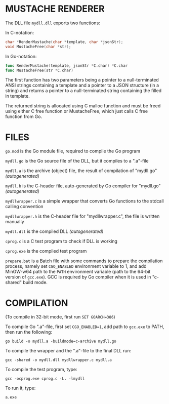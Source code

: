 # MUSTACHE RENDERER

The DLL file `mydll.dll` exports two functions:

In C-notation:
  ```c
  char *RenderMustache(char *template, char *jsonStr);
  void MustacheFree(char *str);
  ```

In Go-notation:
  ```go
  func RenderMustache(template, jsonStr *C.char) *C.char
  func MustacheFree(str *C.char)
  ```

The first function has two parameters being a pointer to a
null-terminated ANSI strings containing a template and a pointer to
a JSON structure (in a string) and returns a pointer to a
null-terminated string containing the filled in template.

The returned string is allocated using C malloc function and must be
freed using either C free function or MustacheFree, which just calls
C free function from Go.

# FILES

`go.mod` is the Go module file, required to compile the Go program

`mydll.go` is the Go source file of the DLL, but it compiles to a ".a"-file

`mydll.a` is the archive (object) file, the result of compilation of "mydll.go" *(autogenerated)*

`mydll.h` is the C-header file, auto-generated by Go compiler for "mydll.go" *(autogenerated)*

`mydllwrapper.c` is a simple wrapper that converts Go functions to the stdcall calling convention

`mydllwrapper.h` is the C-header file for "mydllwrapper.c", the file is written manually

`mydll.dll` is the compiled DLL *(autogenerated)*

`cprog.c` is a C test program to check if DLL is working

`cprog.exe` is the compiled test program

`prepare.bat` is a Batch file with some commands to prepare the
compilation process, namely set `CGO_ENABLED` environment
variable to 1, and add MinGW-w64 path to the `PATH` environment
variable (path to the 64-bit version of `gcc.exe`). GCC is
required by Go compiler when it is used in "c-shared" build
mode.

# COMPILATION

(To compile in 32-bit mode, first run `SET GOARCH=386`)

To compile Go ".a"-file, first set `CGO_ENABLED=1`, add path to
`gcc.exe` to PATH, then run the following:
  ```
  go build -o mydll.a -buildmode=c-archive mydll.go 
  ```

To compile the wrapper and the ".a"-file to the final DLL run:
  ```
  gcc -shared -o mydll.dll mydllwrapper.c mydll.a
  ```

To compile the test program, type:
  ```
  gcc -ocprog.exe cprog.c -L. -lmydll
  ```

To run it, type:
  ```
  a.exe
  ```
